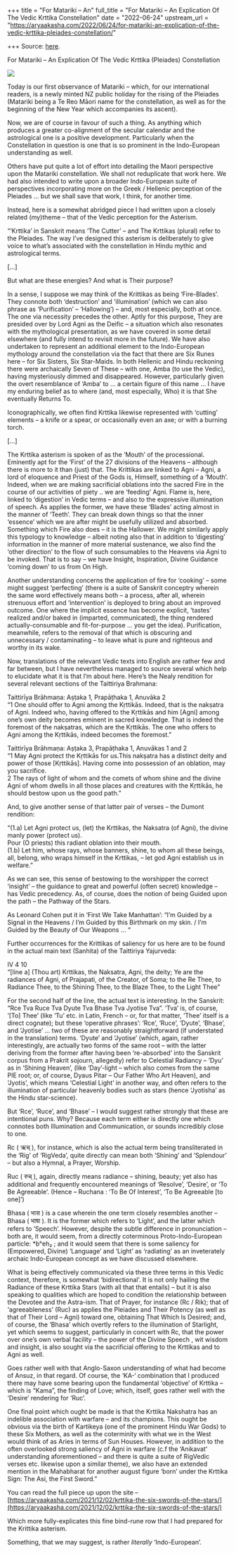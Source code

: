 +++
title = "For Matariki – An"
full_title = "For Matariki – An Explication Of The Vedic Krttika Constellation"
date = "2022-06-24"
upstream_url = "https://aryaakasha.com/2022/06/24/for-matariki-an-explication-of-the-vedic-krttika-pleiades-constellation/"

+++
Source: [here](https://aryaakasha.com/2022/06/24/for-matariki-an-explication-of-the-vedic-krttika-pleiades-constellation/).

For Matariki – An Explication Of The Vedic Krttika (Pleiades) Constellation

![](https://aryaakasha.files.wordpress.com/2021/12/259066080_3106162256340056_768251189596494804_n.jpg?w=768)

Today is our first observance of Matariki – which, for our international readers, is a newly minted NZ public holiday for the rising of the Pleiades (Matariki being a Te Reo Māori name for the constellation, as well as for the beginning of the New Year which accompanies its ascent).

Now, we are of course in favour of such a thing. As anything which produces a greater co-alignment of the secular calendar and the astrological one is a positive development. Particularly when the Constellation in question is one that is so prominent in the Indo-European understanding as well.

Others have put quite a lot of effort into detailing the Maori perspective upon the Matariki constellation. We shall not reduplicate that work here. We had also intended to write upon a broader Indo-European suite of perspectives incorporating more on the Greek / Hellenic perception of the Pleiades … but we shall save that work, I think, for another time.

Instead, here is a somewhat abridged piece I had written upon a closely related (my)theme – that of the Vedic perception for the Asterism.

“‘Krttika’ in Sanskrit means ‘The Cutter’ – and The Krttikas (plural) refer to the Pleiades. The way I’ve designed this asterism is deliberately to give voice to what’s associated with the constellation in Hindu mythic and astrological terms.

\[…\]

But what are these energies? And what is Their purpose?

In a sense, I suppose we may think of the Krittikas as being ‘Fire-Blades’. They connote both ‘destruction’ and ‘illumination’ (which we can also phrase as ‘Purification’ – ‘Hallowing’) – and, most especially, both at once. The one via necessity precedes the other. Aptly for this purpose, They are presided over by Lord Agni as the Deific – a situation which also resonates with the mythological presentation, as we have covered in some detail elsewhere (and fully intend to revisit more in the future). We have also undertaken to represent an additional element to the Indo-European mythology around the constellation via the fact that there are Six Runes here – for Six Sisters, Six Star-Maids. In both Hellenic and Hindu reckoning there were archaically Seven of These – with one, Amba (to use the Vedic), having mysteriously dimmed and disappeared. However, particularly given the overt resemblance of ‘Amba’ to … a certain figure of this name … I have my enduring belief as to where (and, most especially, Who) it is that She eventually Returns To.

Iconographically, we often find Krttika likewise represented with ‘cutting’ elements – a knife or a spear, or occasionally even an axe; or with a burning torch.

\[…\]

The Krttika asterism is spoken of as the ‘Mouth’ of the processional. Eminently apt for the ‘First’ of the 27 divisions of the Heavens – although there is more to it than (just) that. The Krittikas are linked to Agni – Agni, a lord of eloquence and Priest of the Gods is, Himself, something of a ‘Mouth’. Indeed, when we are making sacrificial oblations into the sacred Fire in the course of our activities of piety .. we are ‘feeding’ Agni. Flame is, here, linked to ‘digestion’ in Vedic terms – and also to the expressive illumination of speech. As applies the former, we have these ‘Blades’ acting almost in the manner of ‘Teeth’. They can break down things so that the inner ‘essence’ which we are after might be usefully utilized and absorbed. Something which Fire also does – it is the Hallower. We might similarly apply this typology to knowledge – albeit noting also that in addition to ‘digesting’ information in the manner of more material sustenance, we also find the ‘other direction’ to the flow of such consumables to the Heavens via Agni to be invoked. That is to say – we have Insight, Inspiration, Divine Guidance ‘coming down’ to us from On High.

Another understanding concerns the application of fire for ‘cooking’ – some might suggest ‘perfecting’ (there is a suite of Sanskrit conceptry wherein the same word effectively means both – a process, after all, wherein strenuous effort and ‘intervention’ is deployed to bring about an improved outcome. One where the implicit essence has become explicit, ‘tastes’ realized and/or baked in (imparted, communicated), the thing rendered actually-consumable and fit-for-purpose … you get the idea). Purification, meanwhile, refers to the removal of that which is obscuring and unnecessary / contaminating – to leave what is pure and righteous and worthy in its wake.

Now, translations of the relevant Vedic texts into English are rather few and far between, but I have nevertheless managed to source several which help to elucidate what it is that I’m about here. Here’s the Nealy rendition for several relevant sections of the Taittiriya Brahmana:

Taittirīya Brāhmaṇa: Aṣṭaka 1, Prapāṭhaka 1, Anuvāka 2  
“1 One should offer to Agni among the Kṛttikās. Indeed, that is the nakṣatra of Agni. Indeed who, having offered to the Kṛttikās and him \[Agni\] among one’s own deity becomes eminent in sacred knowledge. That is indeed the foremost of the nakṣatras, which are the Kṛttikās. The one who offers to Agni among the Kṛttikās, indeed becomes the foremost.”

Taittirīya Brāhmaṇa: Aṣṭaka 3, Prapāṭhaka 1, Anuvākas 1 and 2  
“1 May Agni protect the Kṛttikās for us.This nakṣatra has a distinct deity and power of those \[Kṛttikās\]. Having come into possession of an oblation, may you sacrifice.  
2 The rays of light of whom and the comets of whom shine and the divine Agni of whom dwells in all those places and creatures with the Kṛttikās, he should bestow upon us the good path.”

And, to give another sense of that latter pair of verses – the Dumont rendition:

“(1.a) Let Agni protect us, (let) the Krttikas, the Naksatra (of Agni), the divine manly power (protect us).  
Pour (O priests) this radiant oblation into their mouth.  
(1.b) Let him, whose rays, whose banners, shine, to whom all these beings, all, belong, who wraps himself in the Krttikas, – let god Agni establish us in welfare.”

As we can see, this sense of bestowing to the worshipper the correct ‘insight’ – the guidance to great and powerful (often secret) knowledge – has Vedic precedency. As, of course, does the notion of being Guided upon the path – the Pathway of the Stars.

As Leonard Cohen put it in ‘First We Take Manhattan’: “I’m Guided by a Signal in the Heavens / I’m Guided by this Birthmark on my skin. / I’m Guided by the Beauty of Our Weapons … “

Further occurrences for the Krittikas of saliency for us here are to be found in the actual main text (Sanhita) of the Taittiriya Yajurveda:

IV 4 10  
“\[line a\] (Thou art) Krttikas, the Naksatra, Agni, the deity; Ye are the radiances of Agni, of Prajapati, of the Creator, of Soma; to the Re Thee, to Radiance Thee, to the Shining Thee, to the Blaze Thee, to the Light Thee”

For the second half of the line, the actual text is interesting. In the Sanskrit: “Rce Tva Ruce Tva Dyute Tva Bhase Tva Jyotise Tva”. ‘Tva’ is, of course, ‘\[To\] Thee’ (like ‘Tu’ etc. in Latin, French – or, for that matter, ‘Thee’ itself is a direct cognate); but these ‘operative phrases’: ‘Rce’, ‘Ruce’, ‘Dyute’, ‘Bhase’, and ‘Jyotise’ … two of these are reasonably straightforward (if understated in the translation) terms. ‘Dyute’ and ‘Jyotise’ (which, again, rather interestingly, are actually two forms of the same root – with the latter deriving from the former after having been ‘re-absorbed’ into the Sanskrit corpus from a Prakrit sojourn, allegedly) refer to Celestial Radiancy – ‘Dyu’ as in ‘Shining Heaven’, (like ‘Day’-light – which also comes from the same PIE root; or, of course, Dyaus Pitar – Our Father Who Art Heaven), and ‘Jyotis’, which means ‘Celestial Light’ in another way, and often refers to the illumination of particular heavenly bodies such as stars (hence ‘Jyotisha’ as the Hindu star-science).

But ‘Rce’, ‘Ruce’, and ‘Bhase’ – I would suggest rather strongly that these are intentional puns. Why? Because each term either is directly one which connotes both Illumination and Communication, or sounds incredibly close to one.

Rc ( ऋच् ), for instance, which is also the actual term being transliterated in the ‘Rig’ of ‘RigVeda’, quite directly can mean both ‘Shining’ and ‘Splendour’ – but also a Hymnal, a Prayer, Worship.

Ruc ( रुच् ), again, directly means radiance – shining, beauty; yet also has additional and frequently encountered meanings of ‘Resolve’, ‘Desire’, or ‘To Be Agreeable’. (Hence – Ruchana : ‘To Be Of Interest’, ‘To Be Agreeable \[to one\]’)

Bhasa ( भास ) is a case wherein the one term closely resembles another – Bhasa ( भाषा ). It is the former which refers to ‘Light’, and the latter which refers to ‘Speech’. However, despite the subtle difference in pronunciation – both are, it would seem, from a directly coterminous Proto-Indo-European particle: \*bʰeh₂ ; and it would seem that there is some saliency for (Empowered, Divine) ‘Language’ and ‘Light’ as ‘radiating’ as an inveterately archaic Indo-European concept as we have discussed elsewhere.

What is being effectively communicated via these three terms in this Vedic context, therefore, is somewhat ‘bidirectional’. It is not only hailing the Radiance of these Krttika Stars (with all that that entails) – but it is also speaking to qualities which are hoped to condition the relationship between the Devotee and the Astra-ism. That of Prayer, for instance (Rc / Rik); that of ‘agreeableness’ (Ruc) as applies the Pleiades and Their Potency (as well as that of Their Lord – Agni) toward one, obtaining That Which Is Desired; and, of course, the ‘Bhasa’ which overtly refers to the illumination of Starlight, yet which seems to suggest, particularly in concert with Rc, that the power over one’s own verbal facility – the power of the Divine Speech , wit wisdom and insight, is also sought via the sacrificial offering to the Krttikas and to Agni as well.

Goes rather well with that Anglo-Saxon understanding of what had become of Ansuz, in that regard. Of course, the ‘KA-‘ combination that I produced there may have some bearing upon the fundamental ‘objective’ of Krttika – which is “Kama”, the finding of Love; which, itself, goes rather well with the ‘Desire’ rendering for ‘Ruc’.

One final point which ought be made is that the Krttika Nakshatra has an indelible association with warfare – and its champions. This ought be obvious via the birth of Kartikeya (one of the prominent Hindu War Gods) to these Six Mothers, as well as the coterminity with what we in the West would think of as Aries in terms of Sun Houses. However, in addition to the often overlooked strong saliency of Agni in warfare (c.f the ‘Anikavat’ understanding aforementioned – and there is quite a suite of RigVedic verses etc. likewise upon a similar theme), we also have an extended mention in the Mahabharat for another august figure ‘born’ under the Krttika Sign: The Asi, the First Sword.”

You can read the full piece up upon the site –  
[https://aryaakasha.com/2021/12/02/krttika-the-six-swords-of-the-stars/](https://aryaakasha.com/2021/12/02/krttika-the-six-swords-of-the-stars/)

Which more fully-explicates this fine bind-rune row that I had prepared for the Krittika asterism.

Something, that we may suggest, is rather *literally* ‘Indo-European’.
